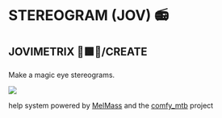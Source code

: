 
# STEREOGRAM (JOV) 📻
## JOVIMETRIX 🔺🟩🔵/CREATE
<p>Make a magic eye stereograms.</p>

![](https://raw.githubusercontent.com/Amorano/Jovimetrix-examples/master/node/STEREOGRAM/STEREOGRAM.gif)

help system powered by [MelMass](https://github.com/melMass) and the [comfy_mtb](https://github.com/melMass/comfy_mtb) project

